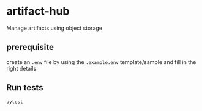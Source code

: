 # artifact-hub

Manage artifacts using object storage


## prerequisite

create an `.env` file by using the `.example.env` template/sample and fill in the right details


## Run tests

```shell
pytest
```


